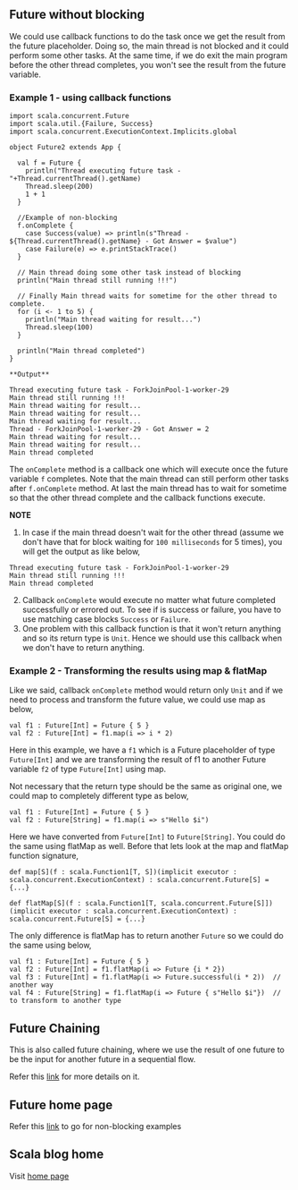 ## Future without blocking

We could use callback functions to do the task once we get the result from the future placeholder. Doing so, the main thread is not blocked and it could perform some other tasks. At the same time, if we do exit the main program before the other thread completes, you won't see the result from the future variable.

### Example 1 - using callback functions

```
import scala.concurrent.Future
import scala.util.{Failure, Success}
import scala.concurrent.ExecutionContext.Implicits.global

object Future2 extends App {

  val f = Future {
    println("Thread executing future task - "+Thread.currentThread().getName)
    Thread.sleep(200)
    1 + 1
  }

  //Example of non-blocking
  f.onComplete {
    case Success(value) => println(s"Thread - ${Thread.currentThread().getName} - Got Answer = $value")
    case Failure(e) => e.printStackTrace()
  }

  // Main thread doing some other task instead of blocking
  println("Main thread still running !!!")

  // Finally Main thread waits for sometime for the other thread to complete.
  for (i <- 1 to 5) {
    println("Main thread waiting for result...")
    Thread.sleep(100)
  }

  println("Main thread completed")
}

**Output**

Thread executing future task - ForkJoinPool-1-worker-29
Main thread still running !!!
Main thread waiting for result...
Main thread waiting for result...
Main thread waiting for result...
Thread - ForkJoinPool-1-worker-29 - Got Answer = 2
Main thread waiting for result...
Main thread waiting for result...
Main thread completed

```

The `onComplete` method is a callback one which will execute once the future variable `f` completes. Note that the main thread can still perform other tasks after `f.onComplete` method. At last the main thread has to wait for sometime so that the other thread complete and the callback functions execute.

**NOTE** 
1. In case if the main thread doesn't wait for the other thread (assume we don't have that for block waiting for `100 milliseconds` for 5 times), you will get the output as like below,

```
Thread executing future task - ForkJoinPool-1-worker-29
Main thread still running !!!
Main thread completed
```
2. Callback `onComplete` would execute no matter what future completed successfully or errored out. To see if is success or failure, you have to use matching case blocks `Success` or `Failure`.
3. One problem with this callback function is that it won't return anything and so its return type is `Unit`. Hence we should use this callback when we don't have to return anything.

### Example 2 - Transforming the results using map & flatMap

Like we said, callback `onComplete` method would return only `Unit` and if we need to process and transform the future value, we could use map as below,

```
val f1 : Future[Int] = Future { 5 }
val f2 : Future[Int] = f1.map(i => i * 2)
``` 

Here in this example, we have a `f1` which is a Future placeholder of type `Future[Int]` and we are transforming the result of f1 to another Future variable `f2` of type `Future[Int]` using map.

Not necessary that the return type should be the same as original one, we could map to completely different type as below,

```
val f1 : Future[Int] = Future { 5 }
val f2 : Future[String] = f1.map(i => s"Hello $i")
```

Here we have converted from `Future[Int]` to `Future[String]`. You could do the same using flatMap as well. Before that lets look at the map and flatMap function signature,

```
def map[S](f : scala.Function1[T, S])(implicit executor : scala.concurrent.ExecutionContext) : scala.concurrent.Future[S] = {...}

def flatMap[S](f : scala.Function1[T, scala.concurrent.Future[S]])(implicit executor : scala.concurrent.ExecutionContext) : scala.concurrent.Future[S] = {...}
```

The only difference is flatMap has to return another `Future` so we could do the same using below,

```
val f1 : Future[Int] = Future { 5 }
val f2 : Future[Int] = f1.flatMap(i => Future {i * 2})
val f3 : Future[Int] = f1.flatMap(i => Future.successful(i * 2))  // another way
val f4 : Future[String] = f1.flatMap(i => Future { s"Hello $i"})  // to transform to another type
```

## Future Chaining

This is also called future chaining, where we use the result of one future to be the input for another future in a sequential flow.

Refer this [link](/chaining.md) for more details on it.

## Future home page

Refer this [link](/README.md) to go for non-blocking examples

## Scala blog home

Visit [home page](https://nvenkatp.github.io/scala)
